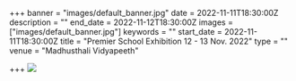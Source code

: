 +++
banner = "images/default_banner.jpg"
date = 2022-11-11T18:30:00Z
description = ""
end_date = 2022-11-12T18:30:00Z
images = ["images/default_banner.jpg"]
keywords = ""
start_date = 2022-11-11T18:30:00Z
title = "Premier School Exhibition 12 - 13 Nov. 2022"
type = ""
venue = "Madhusthali Vidyapeeth"

+++
![](/uploads/2022/11/02/005.jpg)